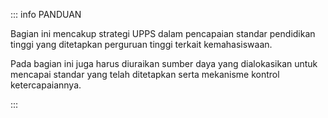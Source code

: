 ::: info PANDUAN

Bagian ini mencakup strategi UPPS dalam pencapaian standar pendidikan tinggi yang ditetapkan perguruan tinggi terkait kemahasiswaan.

Pada bagian ini juga harus diuraikan sumber daya yang dialokasikan untuk mencapai standar yang telah ditetapkan serta mekanisme kontrol ketercapaiannya.

:::
